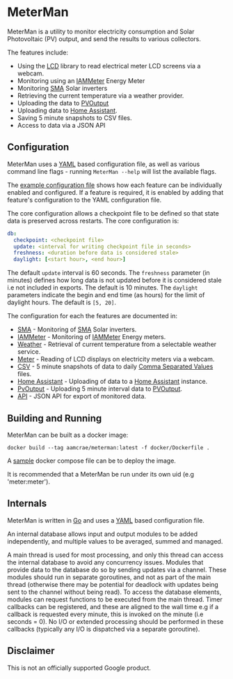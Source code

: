 # MeterMan

MeterMan is a utility to monitor electricity consumption and
Solar Photovoltaic (PV) output, and send the results to various collectors.

The features include:
* Using the [LCD](http://github.com/aamcrae/lcd) library to read electrical meter LCD screens via a webcam.
* Monitoring using an [IAMMeter](https://www.iammeter.com/products/single-phase-meter) Energy Meter
* Monitoring [SMA](http://sma.de) Solar inverters
* Retrieving the current temperature via a weather provider.
* Uploading the data to [PVOutput](http://pvoutput.org)
* Uploading data to [Home Assistant](http://www.home-assistant.io).
* Saving 5 minute snapshots to CSV files.
* Access to data via a JSON API

## Configuration

MeterMan uses a [YAML](https://yaml.org/) based configuration file, as well as
various command line flags - running ```MeterMan --help``` will list the available flags.

The [example configuration file](example.conf) shows how each feature can be
individually enabled and configured. If a feature is required, it is enabled
by adding that feature's configuration to the YAML configuration file.

The core configuration allows a checkpoint file to be defined so that
state data is preserved across restarts.
The core configuration is:

```yaml
db:
  checkpoint: <checkpoint file>
  update: <interval for writing checkpoint file in seconds>
  freshness: <duration before data is considered stale>
  daylight: [<start hour>, <end hour>]
```

The default ```update``` interval is 60 seconds.
The ```freshness``` parameter (in minutes) defines how long data is not updated before
it is considered stale i.e not included in exports.  The default is 10 minutes.
The ```daylight``` parameters indicate the begin and end time (as hours) for the limit of daylight hours. The default is ```[5, 20]```.

The configuration for each the features are documented in:

* [SMA](sma/config.md) - Monitoring of [SMA](http://sma.de) Solar inverters.
* [IAMMeter](iammeter/config.md) - Monitoring of [IAMMeter](https://www.iammeter.com/products/single-phase-meter) Energy meters.
* [Weather](weather/config.md) - Retrieval of current temperature from a selectable weather service.
* [Meter](meter/config.md) - Reading of LCD displays on electricity meters via a webcam.
* [CSV](csv/config.md) - 5 minute snapshots of data to daily [Comma Separated Values](https://en.wikipedia.org/wiki/Comma-separated_values) files.
* [Home Assistant](hassi/config.md) - Uploading of data to a [Home Assistant](http://www.home-assistant.io) instance.
* [PvOutput](pv/config.md) - Uploading 5 minute interval data to [PVOutput](http://pvoutput.org).
* [API](server/config.md) - JSON API for export of monitored data.

## Building and Running

MeterMan can be built as a docker image:

```
docker build --tag aamcrae/meterman:latest -f docker/Dockerfile .
```

A [sample](docker/sample-docker-compose.yml) docker compose file can be to
deploy the image.

It is recommended that a MeterMan be run under its own uid (e.g 'meter:meter').

## Internals

MeterMan is written in [Go](https://go.dev/) and uses a [YAML](https://yaml.org/)
based configuration file.

An internal database allows input and output modules to be added independently, and multiple values to
be averaged, summed and managed.

A main thread is used for most processing, and only this thread can access the internal database to avoid
any concurrency issues.
Modules that provide data to the database do so by sending updates via a channel. These modules should run in separate
goroutines, and not as part of the main thread (otherwise there may be potential for deadlock with updates being sent to the channel
without being read). To access the database elements, modules can request functions to be executed from the main thread.
Timer callbacks can be registered, and these are aligned to the wall time e.g if a callback is requested every minute, this is
invoked on the minute (i.e seconds = 0). No I/O or extended processing should be performed in these callbacks (typically
any I/O is dispatched via a separate goroutine).

## Disclaimer

This is not an officially supported Google product.
